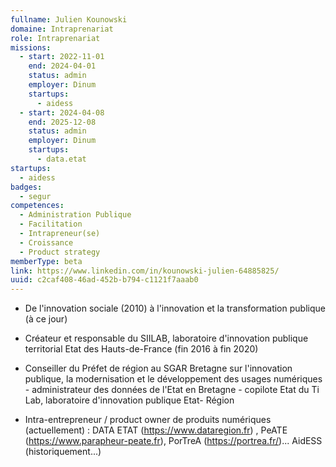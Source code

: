 ```yaml
---
fullname: Julien Kounowski
domaine: Intraprenariat
role: Intraprenariat
missions:
  - start: 2022-11-01
    end: 2024-04-01
    status: admin
    employer: Dinum
    startups:
      - aidess
  - start: 2024-04-08
    end: 2025-12-08
    status: admin
    employer: Dinum
    startups:
      - data.etat
startups:
  - aidess
badges:
  - segur
competences:
  - Administration Publique
  - Facilitation
  - Intrapreneur(se)
  - Croissance
  - Product strategy
memberType: beta
link: https://www.linkedin.com/in/kounowski-julien-64885825/
uuid: c2caf408-46ad-452b-b794-c1121f7aaab0
---
```

- De l'innovation sociale (2010) à l'innovation et la transformation publique (à ce jour) 

- Créateur et responsable du SIILAB, laboratoire d'innovation publique territorial Etat des Hauts-de-France (fin 2016 à fin 2020)

- Conseiller du Préfet de région au SGAR Bretagne sur l'innovation publique, la modernisation et le développement des usages numériques - administrateur des données de l'Etat en Bretagne - copilote Etat du Ti Lab, laboratoire d'innovation publique Etat- Région 

- Intra-entrepreneur / product owner de produits numériques (actuellement) : DATA ETAT (https://www.dataregion.fr) , PeATE (https://www.parapheur-peate.fr), PorTreA (https://portrea.fr/)...  AidESS (historiquement...)